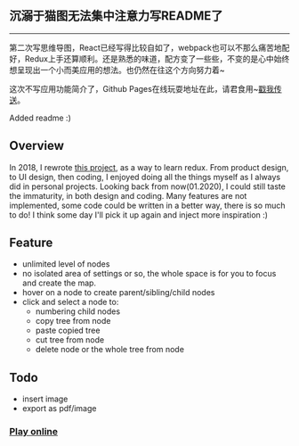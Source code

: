 ## 沉溺于猫图无法集中注意力写README了
---

第二次写思维导图，React已经写得比较自如了，webpack也可以不那么痛苦地配好，Redux上手还算顺利。还是熟悉的味道，配方变了一些些，不变的是心中始终想呈现出一个小而美应用的想法。也仍然在往这个方向努力着~

这次不写应用功能简介了，Github Pages在线玩耍地址在此，请君食用~[戳我传送](https://xdudu.github.io/mind-map_2018/)。


Added readme :)

## Overview
In 2018, I rewrote [this project](https://github.com/Xdudu/mind-map), as a way to learn redux. From product design, to UI design, then coding, I enjoyed doing all the things myself as I always did in personal projects. Looking back from now(01.2020), I could still taste the immaturity, in both design and coding. Many features are not implemented, some code could be written in a better way, there is so much to do! I think some day I'll pick it up again and inject more inspiration :)

## Feature
* unlimited level of nodes
* no isolated area of settings or so, the whole space is for you to focus and create the map.
* hover on a node to create parent/sibling/child nodes
* click and select a node to:
  * numbering child nodes
  * copy tree from node
  * paste copied tree
  * cut tree from node
  * delete node or the whole tree from node
  
## Todo
* insert image
* export as pdf/image

### [Play online](https://xdudu.github.io/mind-map_2018/)

